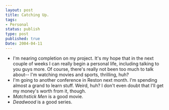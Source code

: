 ```yaml
---
layout: post
title: Catching Up.
tags:
- Personal
status: publish
type: post
published: true
Date: 2004-04-11
---
```

* I'm nearing completion on my project.  It's my hope that in the next couple of weeks I can really begin a personal life, including talking to you guys more.  Of course, there's really not been too much to talk about-- I'm watching movies and sports, thrilling, huh?
* I'm going to another conference in Reston next month.  I'm spending almost a grand to learn stuff.  Weird, huh?  I don't even doubt that I'll get my money's worth from it, though.
* _Matchstick Men_ is a good movie.
* _Deadwood_ is a good series.
